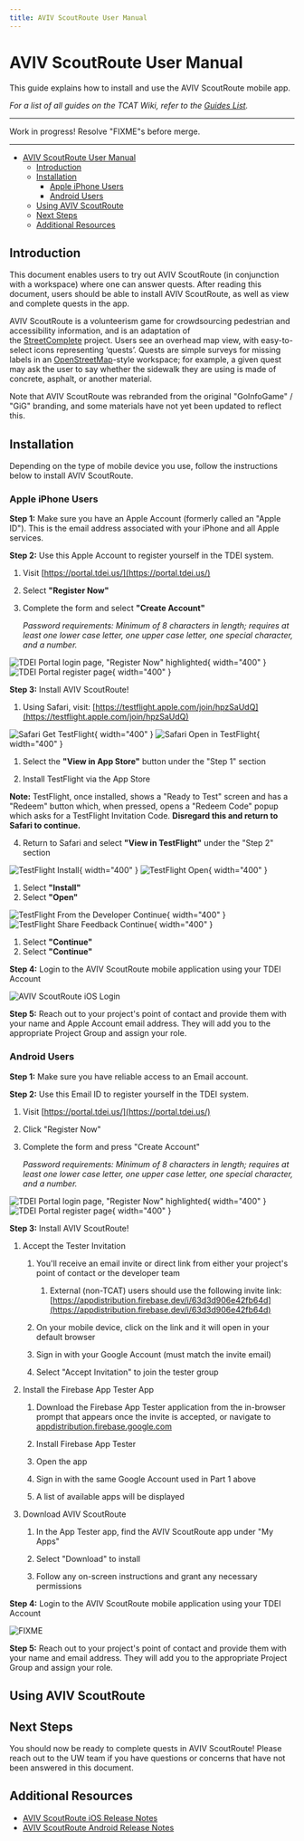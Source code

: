```yaml
---
title: AVIV ScoutRoute User Manual
---
```


<!-- @format -->

# AVIV ScoutRoute User Manual

This guide explains how to install and use the AVIV ScoutRoute mobile app.

_For a list of all guides on the TCAT Wiki, refer to the [Guides List](../../../../../guides-list/index.md)._

---

Work in progress! Resolve "FIXME"s before merge.

---

- [AVIV ScoutRoute User Manual](#aviv-scoutroute-user-manual)
  - [Introduction](#introduction)
  - [Installation](#installation)
    - [Apple iPhone Users](#apple-iphone-users)
    - [Android Users](#android-users)
  - [Using AVIV ScoutRoute](#using-aviv-scoutroute)
  - [Next Steps](#next-steps)
  - [Additional Resources](#additional-resources)

## Introduction

This document enables users to try out AVIV ScoutRoute (in conjunction with a workspace) where one can answer quests. After reading this document, users should be able to install AVIV ScoutRoute, as well as view and complete quests in the app.

AVIV ScoutRoute is a volunteerism game for crowdsourcing pedestrian and accessibility information, and is an adaptation of the [StreetComplete](https://github.com/westnordost/StreetComplete) project. Users see an overhead map view, with easy-to-select icons representing ‘quests’. Quests are simple surveys for missing labels in an [OpenStreetMap](https://www.openstreemap.org/)\-style workspace; for example, a given quest may ask the user to say whether the sidewalk they are using is made of concrete, asphalt, or another material.

Note that AVIV ScoutRoute was rebranded from the original "GoInfoGame" / "GiG" branding, and some materials have not yet been updated to reflect this.

## Installation

Depending on the type of mobile device you use, follow the instructions below to install AVIV ScoutRoute.

### Apple iPhone Users

**Step 1:** Make sure you have an Apple Account (formerly called an "Apple ID"). This is the email address associated with your iPhone and all Apple services.

**Step 2:** Use this Apple Account to register yourself in the TDEI system.

1. Visit [https://portal.tdei.us/](https://portal.tdei.us/)

2. Select **"Register Now"**

3. Complete the form and select **"Create Account"**

    _Password requirements: Minimum of 8 characters in length; requires at least one lower case letter, one upper case letter, one special character, and a number._

![TDEI Portal login page, "Register Now" highlighted](../../../../../resources/images/tdei-portal/login-h-register-now.png){ width="400" } ![TDEI Portal register page](../../../../../resources/images/tdei-portal/register.png){ width="400" }

**Step 3:** Install AVIV ScoutRoute\!

1. Using Safari, visit: [https://testflight.apple.com/join/hpzSaUdQ](https://testflight.apple.com/join/hpzSaUdQ)

![Safari Get TestFlight](../../../../../resources/images/aviv-scoutroute/ios/safari-get-testflight-h-view-in-app-store.png){ width="400" } ![Safari Open in TestFlight](../../../../../resources/images/aviv-scoutroute/ios/safari-view-asr-beta-h-view-in-testflight.png){ width="400" }

1. Select the **"View in App Store"** button under the "Step 1" section

2. Install TestFlight via the App Store

**Note:** TestFlight, once installed, shows a "Ready to Test" screen and has a "Redeem" button which, when pressed, opens a "Redeem Code" popup which asks for a TestFlight Invitation Code. **Disregard this and return to Safari to continue.**

4. Return to Safari and select **"View in TestFlight"** under the "Step 2" section

![TestFlight Install](../../../../../resources/images/aviv-scoutroute/ios/testflight-before-install-h-install.png){ width="400" } ![TestFlight Open](../../../../../resources/images/aviv-scoutroute/ios/testflight-after-install-h-open.png){ width="400" }

1. Select **"Install"**
2. Select **"Open"**

![TestFlight From the Developer Continue](../../../../../resources/images/aviv-scoutroute/ios/testflight-from-the-developer-h-continue.png){ width="400" } ![TestFlight Share Feedback Continue](../../../../../resources/images/aviv-scoutroute/ios/testflight-share-feedback-h-continue.png){ width="400" }

1. Select **"Continue"**
2. Select **"Continue"**

**Step 4:** Login to the AVIV ScoutRoute mobile application using your TDEI Account

![AVIV ScoutRoute iOS Login](../../../../../resources/images/aviv-scoutroute/ios/login.png)

**Step 5:** Reach out to your project's point of contact and provide them with your name and Apple Account email address. They will add you to the appropriate Project Group and assign your role.

### Android Users

**Step 1:** Make sure you have reliable access to an Email account.

**Step 2:** Use this Email ID to register yourself in the TDEI system.

1. Visit [https://portal.tdei.us/](https://portal.tdei.us/)

2. Click "Register Now"

3. Complete the form and press "Create Account"

    _Password requirements: Minimum of 8 characters in length; requires at least one lower case letter, one upper case letter, one special character, and a number._

![TDEI Portal login page, "Register Now" highlighted](../../../../../resources/images/tdei-portal/login-h-register-now.png){ width="400" } ![TDEI Portal register page](../../../../../resources/images/tdei-portal/register.png){ width="400" }

**Step 3:** Install AVIV ScoutRoute\!

1. Accept the Tester Invitation

    1. You'll receive an email invite or direct link from either your project's point of contact or the developer team

        1. External (non-TCAT) users should use the following invite link:  
           [https://appdistribution.firebase.dev/i/63d3d906e42fb64d](https://appdistribution.firebase.dev/i/63d3d906e42fb64d)

    2. On your mobile device, click on the link and it will open in your default browser

    3. Sign in with your Google Account (must match the invite email)

    4. Select "Accept Invitation" to join the tester group

2. Install the Firebase App Tester App

    1. Download the Firebase App Tester application from the in-browser prompt that appears once the invite is accepted, or navigate to [appdistribution.firebase.google.com](http://appdistribution.firebase.google.com)

    2. Install Firebase App Tester

    3. Open the app

    4. Sign in with the same Google Account used in Part 1 above

    5. A list of available apps will be displayed

3. Download AVIV ScoutRoute

    1. In the App Tester app, find the AVIV ScoutRoute app under "My Apps"

    2. Select "Download" to install

    3. Follow any on-screen instructions and grant any necessary permissions

**Step 4:** Login to the AVIV ScoutRoute mobile application using your TDEI Account

![FIXME]()

**Step 5:** Reach out to your project's point of contact and provide them with your name and email address. They will add you to the appropriate Project Group and assign your role.

## Using AVIV ScoutRoute

## Next Steps

You should now be ready to complete quests in AVIV ScoutRoute\! Please reach out to the UW team if you have questions or concerns that have not been answered in this document.

## Additional Resources

-   [AVIV ScoutRoute iOS Release Notes](https://docs.google.com/document/d/1i9FUVdXElJ8zUk3BTvbW8AOQ-lYz_6Q6c1p8wZXYZxc/edit?usp=sharing)
-   [AVIV ScoutRoute Android Release Notes](https://docs.google.com/document/d/1jaiyNtAOCKeUVBqjmLveI78g4yhWH222DLg7Ev4VO5g/edit?usp=sharing)
